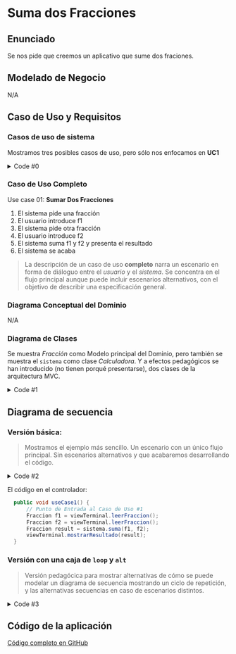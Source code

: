 # Suma dos Fracciones



## Enunciado

Se nos pide que creemos un aplicativo que sume dos fraciones.

## Modelado de Negocio
N/A

## Caso de Uso y Requisitos

### Casos de uso de sistema

Mostramos tres posibles casos de uso, pero sólo nos enfocamos en **UC1**

<img src="http://www.plantuml.com/plantuml/proxy?src=https://raw.githubusercontent.com/srlopez/RUP/master/ejemplos/fraccion_completo.md&idx=0" alt=""/>

<details><summary>Code #0</summary>

```plantuml
@startuml
hide stereotype

skinparam usecase {
  BackgroundColor White
  BorderColor DarkSlateGray
  ArrowColor Grey
  
  BorderThickness<<beta>> 1
  BorderStyle<<beta>> dotted
  'BackgroundColor<<beta>> #FFE
  'BorderColor<<beta>> Red
}
skinparam actor {
  BackgroundColor White
  BorderColor DarkSlateGray
  ArrowColor Grey
}
skinparam note {
  BackgroundColor White
  BorderColor DarkSlateGray
}
note "UC#1\nRequisito <b>Funcional</b> == UC" as n1
note "UC#2\nRequisitos <b>No funcionales</b>\nescritos como notas" as n2

left to right direction
:User: as cli
rectangle sistema {
  (Sumar dos\nFracciones\n<b>UC1</b>) as suma 
  (Caso Dos\n<b>UC2</b>) as dos<<beta>> 
  (Caso Tres\n<b>UC3</b>) as tres<<beta>>
}

cli -- suma
suma -- n1
dos -- n2
cli -- dos
cli -- tres
@enduml
```
</details>

### Caso de Uso Completo

Use case 01: **Sumar Dos Fracciones**
1. El sistema pide una fracción
1. El usuario introduce f1
1. El sistema pide otra fracción
1. El usuario introduce f2
2. El sistema suma f1 y f2 y presenta el resultado
3. El sistema se acaba

> La descripción de un caso de uso **completo** narra un escenario en forma de diáloguo entre el _usuario_ y el _sistema_. Se concentra en el flujo principal aunque puede incluir escenarios alternativos, con el objetivo de describir una especificación general.


### Diagrama Conceptual del Dominio
N/A

### Diagrama de Clases

Se muestra _Fracción_ como Modelo principal del Dominio, pero también se muestra el `sistema` como clase _Calculadora_. Y a efectos pedagógicos se han introducido (no tienen porqué presentarse), dos clases de la arquitectura MVC.

<img src="http://www.plantuml.com/plantuml/proxy?src=https://raw.githubusercontent.com/srlopez/RUP/master/ejemplos/fraccion_completo.md&idx=1" alt=""/>

<details><summary>Code #1</summary>

```plantuml
@startuml
'left to right direction
skinparam class {
  skinparam monochrome true
  skinparam shadowing false
  BackgroundColor White
  BorderColor Gray
  ' FontName Consolas
  ArrowColor Gray
}
scale 1
hide circle

class Fraccion {
  -int numerador
  -int denominador
-- Constructores --
  + Fraccion ()
  + Fraccion (n, d)
  + Fraccion (s)
-- Métodos --
  +String toString()
}

class Calculadora <<Sistema>>{
  +Fraccion suma()
  +int multiplica()
}

class CtrlTerminal{
-- Métodos --
  +void run()
  +void useCase1()
}

class ViewTerminal{
-- Métodos --
  - String leerFraccionString()
  +Fraccion leerFraccion()
  +void mostrarResultado()
}

CtrlTerminal -- Calculadora
CtrlTerminal -- ViewTerminal
@enduml
```
</details>

## Diagrama de secuencia

### Versión básica:  
> Mostramos el ejemplo más sencillo. Un escenario con un único flujo principal. Sin escenarios alternativos y que acabaremos desarrollando el código.

<img src="http://www.plantuml.com/plantuml/proxy?src=https://raw.githubusercontent.com/srlopez/RUP/master/ejemplos/fraccion_completo.md&idx=2" alt=""/>

<details><summary>Code #2</summary>

```plantuml
@startuml
title <b>Sumar Dos Fracciones</b>\n<i>Diagrama de secuencia - UseCase1</i>
skinparam monochrome true
' skinparam handwritten true
' skinparam defaultFontName Comic Sans MS
' skinparam classArrowFontName Arial

autonumber "[0]"
hide footbox

actor Usuario as u
boundary Vista as v
control Controlador as c 
participant "Calculadora\n<<Sistema>>" as s

'group Comprar Producto
c -> v: leerFraccion
v -> u: "Indica una fracción (0/1): "
u -> v: Fraccion (f1)
v -> c: Fraccion (f1)
c -> v: leerFraccion
v -> u: "Indica una fracción (0/1): "
u -> v: Fraccion (f2)
v -> c: Fraccion (f2)
c -> s: suma(f1,f2)
s -> c: Fraccion (result)
c -> v: mostrarResultado(result)
v -> u: "Suma :" (result)

'end
@enduml
```
</details>


El código en el controlador:
```java
  public void useCase1() {
      // Punto de Entrada al Caso de Uso #1
      Fraccion f1 = viewTerminal.leerFraccion();
      Fraccion f2 = viewTerminal.leerFraccion();
      Fraccion result = sistema.suma(f1, f2);
      viewTerminal.mostrarResultado(result);
  }
```


### Versión con una caja de `loop` y `alt` 
>Versión pedagócica para mostrar alternativas de cómo se puede modelar un diagrama de secuencia mostrando un ciclo de repetición, y las alternativas secuencias en caso de escenarios distintos. 

<img src="http://www.plantuml.com/plantuml/proxy?src=https://raw.githubusercontent.com/srlopez/RUP/master/ejemplos/fraccion_completo.md&idx=3" alt=""/>

<details><summary>Code #3</summary>

```plantuml
@startuml
title <b>Sumar Dos Fracciones</b>\n<i>Diagrama de secuencia - UseCase1</i>
skinparam monochrome true
' skinparam handwritten true
' skinparam defaultFontName Comic Sans MS
' skinparam classArrowFontName Arial

autonumber "[0]"
hide footbox

actor Usuario as u
boundary Vista as v
control Controlador as c 
participant "Calculadora\n<<Sistema>>" as s

'group Comprar Producto
c -> v: leerFraccion
v -> u: "Indica una fracción (0/1): "
u -> v: Fraccion (f1)
v -> c: Fraccion (f1)
loop mientras que f1==f2
  c -> v: leerFraccion
  v -> u: "Indica una fracción (0/1): "
  u -> v: Fraccion (f2)
  v -> c: Fraccion (f2)
end
c -> s: suma(f1,f2)
s -> c: Fraccion (result)
c -> v: mostrarResultado(result)
v -> u: "Suma :" (result)
alt result == "1/1"
  c -> v: muestraMensajeEnhorabuena
  v -> u: "Enhorabuena has sumado la unidad"
else result != "1/1"
  c -> v: muestraMensajePruebaOtraVez
  v -> u: "Inténtalo otra vez"
end

'end
@enduml
```
</details>


## Código de la aplicación
[Código completo en GitHub](https://github.com/srlopez/javaPlantilla)